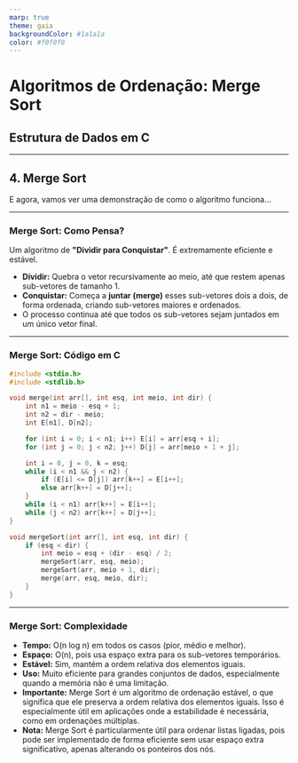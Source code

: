 ```yaml
---
marp: true
theme: gaia
backgroundColor: #1a1a1a
color: #f0f0f0
---
```


# **Algoritmos de Ordenação: Merge Sort**
## Estrutura de Dados em C

---

## **4. Merge Sort**

E agora, vamos ver uma demonstração de como o algoritmo funciona...

---

### **Merge Sort: Como Pensa?**

Um algoritmo de **"Dividir para Conquistar"**. É extremamente eficiente e estável.

- **Dividir:** Quebra o vetor recursivamente ao meio, até que restem apenas sub-vetores de tamanho 1.
- **Conquistar:** Começa a **juntar (merge)** esses sub-vetores dois a dois, de forma ordenada, criando sub-vetores maiores e ordenados.
- O processo continua até que todos os sub-vetores sejam juntados em um único vetor final.

---

### **Merge Sort: Código em C**

```c
#include <stdio.h>
#include <stdlib.h>

void merge(int arr[], int esq, int meio, int dir) {
    int n1 = meio - esq + 1;
    int n2 = dir - meio;
    int E[n1], D[n2];

    for (int i = 0; i < n1; i++) E[i] = arr[esq + i];
    for (int j = 0; j < n2; j++) D[j] = arr[meio + 1 + j];

    int i = 0, j = 0, k = esq;
    while (i < n1 && j < n2) {
        if (E[i] <= D[j]) arr[k++] = E[i++];
        else arr[k++] = D[j++];
    }
    while (i < n1) arr[k++] = E[i++];
    while (j < n2) arr[k++] = D[j++];
}

void mergeSort(int arr[], int esq, int dir) {
    if (esq < dir) {
        int meio = esq + (dir - esq) / 2;
        mergeSort(arr, esq, meio);
        mergeSort(arr, meio + 1, dir);
        merge(arr, esq, meio, dir);
    }
}
```

---
### **Merge Sort: Complexidade**
- **Tempo:** O(n log n) em todos os casos (pior, médio e melhor).
- **Espaço:** O(n), pois usa espaço extra para os sub-vetores temporários.
- **Estável:** Sim, mantém a ordem relativa dos elementos iguais.
- **Uso:** Muito eficiente para grandes conjuntos de dados, especialmente quando a memória não é uma limitação.
- **Importante:** Merge Sort é um algoritmo de ordenação estável, o que significa que ele preserva a ordem relativa dos elementos iguais. Isso é especialmente útil em aplicações onde a estabilidade é necessária, como em ordenações múltiplas.
- **Nota:** Merge Sort é particularmente útil para ordenar listas ligadas, pois pode ser implementado de forma eficiente sem usar espaço extra significativo, apenas alterando os ponteiros dos nós.